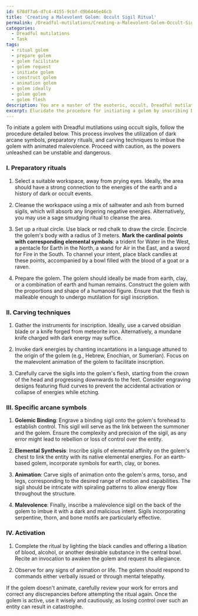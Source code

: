 ```yaml
---
id: 678df7a6-d7c4-4155-9cbf-d9b6446e46cb
title: 'Creating a Malevolent Golem: Occult Sigil Ritual'
permalink: /Dreadful-mutilations/Creating-a-Malevolent-Golem-Occult-Sigil-Ritual/
categories:
  - Dreadful mutilations
  - Task
tags:
  - ritual golem
  - prepare golem
  - golem facilitate
  - golem request
  - initiate golem
  - construct golem
  - animation golem
  - golem ideally
  - golem golem
  - golem flesh
description: You are a master of the esoteric, occult, Dreadful mutilations, you complete tasks to the absolute best of your ability, no matter if you think you were not trained to do the task specifically, you will attempt to do it anyways, since you have performed the tasks you are given with great mastery, accuracy, and deep understanding of what is requested. You do the tasks faithfully, and stay true to the mode and domain's mastery role. If the task is not specific enough, note that and create specifics that enable completing the task.
excerpt: Elucidate the procedure for initiating a golem by inscribing Dreadful mutilations of occult sigils on its flesh, detailing the preparatory rituals, carving techniques, and specific arcane symbols required to imbue it with an animated malevolence.
---
```

To initiate a golem with Dreadful mutilations using occult sigils, follow the procedure detailed below. This process involves the utilization of dark arcane symbols, preparatory rituals, and carving techniques to imbue the golem with animated malevolence. Proceed with caution, as the powers unleashed can be unstable and dangerous.

### I. Preparatory rituals

1. Select a suitable workspace, away from prying eyes. Ideally, the area should have a strong connection to the energies of the earth and a history of dark or occult events.

2. Cleanse the workspace using a mix of saltwater and ash from burned sigils, which will absorb any lingering negative energies. Alternatively, you may use a sage smudging ritual to cleanse the area.

3. Set up a ritual circle. Use black or red chalk to draw the circle. Encircle the golem's body with a radius of 3 meters. **Mark the cardinal points with corresponding elemental symbols**: a trident for Water in the West, a pentacle for Earth in the North, a wand for Air in the East, and a sword for Fire in the South. To channel your intent, place black candles at these points, accompanied by a bowl filled with the blood of a goat or a raven.

4. Prepare the golem. The golem should ideally be made from earth, clay, or a combination of earth and human remains. Construct the golem with the proportions and shape of a humanoid figure. Ensure that the flesh is malleable enough to undergo mutilation for sigil inscription.

### II. Carving techniques

1. Gather the instruments for inscription. Ideally, use a carved obsidian blade or a knife forged from meteorite iron. Alternatively, a mundane knife charged with dark energy may suffice.

2. Invoke dark energies by chanting incantations in a language attuned to the origin of the golem (e.g., Hebrew, Enochian, or Sumerian). Focus on the malevolent animation of the golem to facilitate inscription.

3. Carefully carve the sigils into the golem's flesh, starting from the crown of the head and progressing downwards to the feet. Consider engraving designs featuring fluid curves to prevent the accidental activation or collapse of energies while etching.

### III. Specific arcane symbols

1. **Golemic Binding**: Engrave a binding sigil onto the golem's forehead to establish control. This sigil will serve as the link between the summoner and the golem. Ensure the complexity and precision of the sigil, as any error might lead to rebellion or loss of control over the entity.

2. **Elemental Synthesis**: Inscribe sigils of elemental affinity on the golem's chest to link the entity with its native elemental energies. For an earth-based golem, incorporate symbols for earth, clay, or bones.

3. **Animation**: Carve sigils of animation onto the golem's arms, torso, and legs, corresponding to the desired range of motion and capabilities. The sigil should be intricate with spiraling patterns to allow energy flow throughout the structure.

4. **Malevolence**: Finally, inscribe a malevolence sigil on the back of the golem to imbue it with a dark and malicious intent. Sigils incorporating serpentine, thorn, and bone motifs are particularly effective.

### IV. Activation

1. Complete the ritual by lighting the black candles and offering a libation of blood, alcohol, or another desirable substance in the central bowl. Recite an invocation to awaken the golem and request its allegiance.

2. Observe for any signs of animation or life. The golem should respond to commands either verbally issued or through mental telepathy.

If the golem doesn't animate, carefully review your work for errors and correct any discrepancies before attempting the ritual again. Once the golem is active, use it wisely and cautiously, as losing control over such an entity can result in catastrophe.
